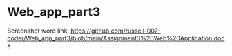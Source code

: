 # Web_app_part3

Screenshot word link: https://github.com/russell-007-coder/Web_app_part3/blob/main/Assignment3%20Web%20Application.docx
